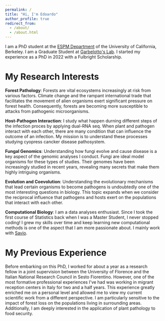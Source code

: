 ```yaml
---
permalink: /
title: "Hi, I'm Edoardo"
author_profile: true
redirect_from: 
  - /about/
  - /about.html
---
```


I am a PhD student at the [ESPM Department](https://ourenvironment.berkeley.edu/) of the University of California, Berkeley. I am a Graduate Student at [Garbelotto's Lab](https://nature.berkeley.edu/matteolab/?page_id=12). I started my experience as a PhD in 2022 with a Fulbright Scholarship. 

My Research Interests
======
**Forest Pathology**: Forests are vital ecosystems increasingly at risk from various factors. Climate change and the rampant international trade that facilitates the movement of alien organisms exert significant pressure on forest health. Consequently, forests are becoming more susceptible to attacks from pathogenic microorganisms.

**Host-Pathogen Interaction**: I study what happen durning different steps of the infection proces by applying dual-RNA seq. When plant and pathogen interact with each other, there are many condition that can influence the outcome of an infection. My mission is to understand these processes studying cyopress cancker disease pathosystem. 

**Fungal Genomics**: Understanding how fungi evolve and cause disease is a key aspect of the genomic analyses I conduct. Fungi are ideal model organisms for these types of studies. Their genomes have been increasingly studied in recent years, revealing many secrets that make them highly intriguing organisms.

**Evolution and Coevolution**: Understanding the evolutionary mechanisms that lead certain organisms to become pathogens is undoubtedly one of the most interesting questions in biology. This topic expands when we consider the reciprocal influence that pathogens and hosts exert on the populations that interact with each other.

**Computational Biology**: I am a data analyses enthusiast. Since I took the first course of Statistics back when I was a Master Student, I never stopped coding! I grew my skills over time and keep learning new computational methods is one of the aspect that I am more passionate about. I mainly work with [Savio](https://research-it.berkeley.edu/services-projects/high-performance-computing-savio).

My Previous Experience
======
Before embarking on this PhD, I worked for about a year as a research fellow in a joint supervision between the University of Florence and the Italian National Research Council in Sesto Fiorentino. However, one of the most formative professional experiences I've had was working in migrant reception centers in Italy for two and a half years. This experience greatly enriched me on a personal level and allowed me to view my current scientific work from a different perspective. I am particularly sensitive to the impact of forest loss on the populations living in surrounding areas. Additionally, I am deeply interested in the application of plant pathology to food security.





